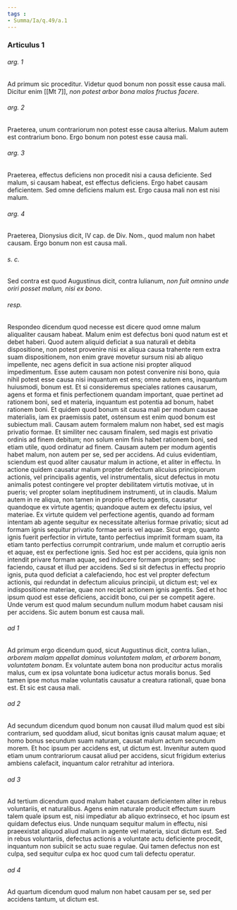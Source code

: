 ```yaml
---
tags : 
- Summa/Ia/q.49/a.1
---
```


### Articulus 1

###### arg. 1
Ad primum sic proceditur. Videtur quod bonum non possit esse causa mali. Dicitur enim [[Mt 7]], *non potest arbor bona malos fructus facere*.

###### arg. 2
Praeterea, unum contrariorum non potest esse causa alterius. Malum autem est contrarium bono. Ergo bonum non potest esse causa mali.

###### arg. 3
Praeterea, effectus deficiens non procedit nisi a causa deficiente. Sed malum, si causam habeat, est effectus deficiens. Ergo habet causam deficientem. Sed omne deficiens malum est. Ergo causa mali non est nisi malum.

###### arg. 4
Praeterea, Dionysius dicit, IV cap. de Div. Nom., quod malum non habet causam. Ergo bonum non est causa mali.

###### s. c.
Sed contra est quod Augustinus dicit, contra Iulianum, *non fuit omnino unde oriri posset malum, nisi ex bono*.

###### resp.
Respondeo dicendum quod necesse est dicere quod omne malum aliqualiter causam habeat. Malum enim est defectus boni quod natum est et debet haberi. Quod autem aliquid deficiat a sua naturali et debita dispositione, non potest provenire nisi ex aliqua causa trahente rem extra suam dispositionem, non enim grave movetur sursum nisi ab aliquo impellente, nec agens deficit in sua actione nisi propter aliquod impedimentum. Esse autem causam non potest convenire nisi bono, quia nihil potest esse causa nisi inquantum est ens; omne autem ens, inquantum huiusmodi, bonum est. Et si consideremus speciales rationes causarum, agens et forma et finis perfectionem quandam important, quae pertinet ad rationem boni, sed et materia, inquantum est potentia ad bonum, habet rationem boni. Et quidem quod bonum sit causa mali per modum causae materialis, iam ex praemissis patet, ostensum est enim quod bonum est subiectum mali. Causam autem formalem malum non habet, sed est magis privatio formae. Et similiter nec causam finalem, sed magis est privatio ordinis ad finem debitum; non solum enim finis habet rationem boni, sed etiam utile, quod ordinatur ad finem. Causam autem per modum agentis habet malum, non autem per se, sed per accidens. Ad cuius evidentiam, sciendum est quod aliter causatur malum in actione, et aliter in effectu. In actione quidem causatur malum propter defectum alicuius principiorum actionis, vel principalis agentis, vel instrumentalis, sicut defectus in motu animalis potest contingere vel propter debilitatem virtutis motivae, ut in pueris; vel propter solam ineptitudinem instrumenti, ut in claudis. Malum autem in re aliqua, non tamen in proprio effectu agentis, causatur quandoque ex virtute agentis; quandoque autem ex defectu ipsius, vel materiae. Ex virtute quidem vel perfectione agentis, quando ad formam intentam ab agente sequitur ex necessitate alterius formae privatio; sicut ad formam ignis sequitur privatio formae aeris vel aquae. Sicut ergo, quanto ignis fuerit perfectior in virtute, tanto perfectius imprimit formam suam, ita etiam tanto perfectius corrumpit contrarium, unde malum et corruptio aeris et aquae, est ex perfectione ignis. Sed hoc est per accidens, quia ignis non intendit privare formam aquae, sed inducere formam propriam; sed hoc faciendo, causat et illud per accidens. Sed si sit defectus in effectu proprio ignis, puta quod deficiat a calefaciendo, hoc est vel propter defectum actionis, qui redundat in defectum alicuius principii, ut dictum est; vel ex indispositione materiae, quae non recipit actionem ignis agentis. Sed et hoc ipsum quod est esse deficiens, accidit bono, cui per se competit agere. Unde verum est quod malum secundum nullum modum habet causam nisi per accidens. Sic autem bonum est causa mali.

###### ad 1
Ad primum ergo dicendum quod, sicut Augustinus dicit, contra Iulian., *arborem malam appellat dominus voluntatem malam, et arborem bonam, voluntatem bonam*. Ex voluntate autem bona non producitur actus moralis malus, cum ex ipsa voluntate bona iudicetur actus moralis bonus. Sed tamen ipse motus malae voluntatis causatur a creatura rationali, quae bona est. Et sic est causa mali.

###### ad 2
Ad secundum dicendum quod bonum non causat illud malum quod est sibi contrarium, sed quoddam aliud, sicut bonitas ignis causat malum aquae; et homo bonus secundum suam naturam, causat malum actum secundum morem. Et hoc ipsum per accidens est, ut dictum est. Invenitur autem quod etiam unum contrariorum causat aliud per accidens, sicut frigidum exterius ambiens calefacit, inquantum calor retrahitur ad interiora.

###### ad 3
Ad tertium dicendum quod malum habet causam deficientem aliter in rebus voluntariis, et naturalibus. Agens enim naturale producit effectum suum talem quale ipsum est, nisi impediatur ab aliquo extrinseco, et hoc ipsum est quidam defectus eius. Unde nunquam sequitur malum in effectu, nisi praeexistat aliquod aliud malum in agente vel materia, sicut dictum est. Sed in rebus voluntariis, defectus actionis a voluntate actu deficiente procedit, inquantum non subiicit se actu suae regulae. Qui tamen defectus non est culpa, sed sequitur culpa ex hoc quod cum tali defectu operatur.

###### ad 4
Ad quartum dicendum quod malum non habet causam per se, sed per accidens tantum, ut dictum est.

